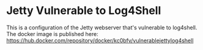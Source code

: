 # Jetty Vulnerable to Log4Shell

This is a configuration of the Jetty webserver that's vulnerable to log4shell.  The docker image is published here: https://hub.docker.com/repository/docker/kc0bfv/vulnerablejettylog4shell
